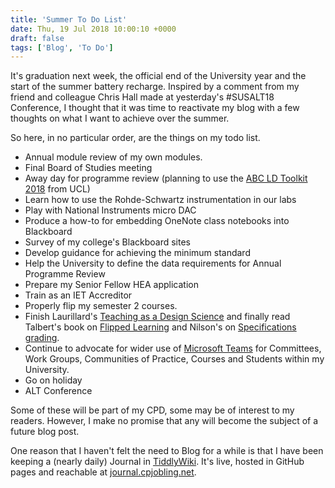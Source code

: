 ```yaml
---
title: 'Summer To Do List'
date: Thu, 19 Jul 2018 10:00:10 +0000
draft: false
tags: ['Blog', 'To Do']
---
```


It's graduation next week, the official end of the University year and the start of the summer battery recharge. Inspired by a comment from my friend and colleague Chris Hall made at yesterday's #SUSALT18 Conference, I thought that it was time to reactivate my blog with a few thoughts on what I want to achieve over the summer.

So here, in no particular order, are the things on my todo list.

*   Annual module review of my own modules.
*   Final Board of Studies meeting
*   Away day for programme review (planning to use the [ABC LD Toolkit 2018](https://blogs.ucl.ac.uk/abc-ld/home/abc-ld-toolkit/) from UCL)
*   Learn how to use the Rohde-Schwartz instrumentation in our labs
*   Play with National Instruments micro DAC
*   Produce a how-to for embedding OneNote class notebooks into Blackboard
*   Survey of my college's Blackboard sites
*   Develop guidance for achieving the minimum standard
*   Help the University to define the data requirements for Annual Programme Review
*   Prepare my Senior Fellow HEA application
*   Train as an IET Accreditor
*   Properly flip my semester 2 courses.
*   Finish Laurillard's [Teaching as a Design Science](https://www.routledge.com/Teaching-as-a-Design-Science-Building-Pedagogical-Patterns-for-Learning/Laurillard/p/book/9780203125083) and finally read Talbert's book on [Flipped Learning](https://sty.presswarehouse.com/Books/BookDetail.aspx?productID=468277) and Nilson's on [Specifications grading](https://smile.amazon.co.uk/Specifications-Grading-Restoring-Motivating-Students/dp/1620362422/ref=smi_www_rco2_go_smi_9905632998?_encoding=UTF8&%2AVersion%2A=1&%2Aentries%2A=0&ie=UTF8).
*   Continue to advocate for wider use of [Microsoft Teams](https://products.office.com/en-US/microsoft-teams/group-chat-software) for Committees, Work Groups, Communities of Practice, Courses and Students within my University.
*   Go on holiday
*   ALT Conference

Some of these will be part of my CPD, some may be of interest to my readers. However, I make no promise that any will become the subject of a future blog post.

One reason that I haven't felt the need to Blog for a while is that I have been keeping a (nearly daily) Journal in [TiddlyWiki](https://tiddlywiki.com/). It's live, hosted in GitHub pages and reachable at [journal.cpjobling.net](http://journal.cpjobling.net).